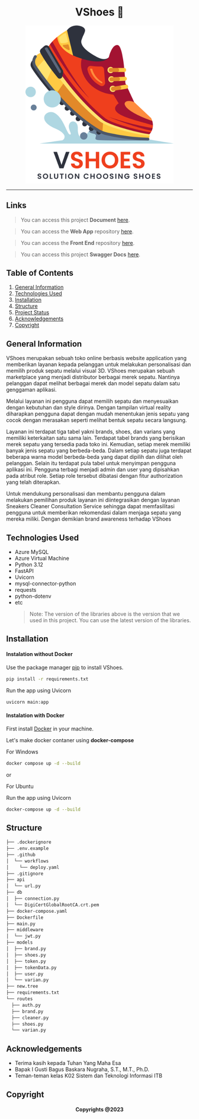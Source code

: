 <h1 align="center">
   VShoes 👟
</h1>

<p align="center">
  <img src="images/logo.png" width=400>
</p>

<hr>

## Links

> You can access this project **Document** [here](https://docs.google.com/document/d/1Gs3Hi1jrldGriVR-dZKklTssOj4GDKLoLcZajntHh8o/edit?usp=sharing).

> You can access the **Web App** repository [here](https://vshoes.vercel.app/).

> You can access the **Front End** repository [here](https://github.com/ardhanurfan/vshoes).

> You can access this project **Swagger Docs** [here](https://apivshoes.ardhanurfan.my.id/docs).

## Table of Contents

1. [General Information](#general-information)
2. [Technologies Used](#technologies-used)
3. [Installation](#installation)
4. [Structure](#structure)
5. [Project Status](#project-status)
6. [Acknowledgements](#acknowledgements)
7. [Copyright](#copyright)

<a name="general-information">

## General Information

VShoes merupakan sebuah toko online berbasis website application yang memberikan layanan kepada pelanggan untuk melakukan personalisasi dan memilih produk sepatu melalui visual 3D. VShoes merupakan sebuah marketplace yang menjadi distributor berbagai merek sepatu. Nantinya pelanggan dapat melihat berbagai merek dan model sepatu dalam satu genggaman aplikasi.

Melalui layanan ini pengguna dapat memilih sepatu dan menyesuaikan dengan kebutuhan dan style dirinya. Dengan tampilan virtual reality diharapkan pengguna dapat dengan mudah menentukan jenis sepatu yang cocok dengan merasakan seperti melihat bentuk sepatu secara langsung.

Layanan ini terdapat tiga tabel yakni brands, shoes, dan varians yang memiliki keterkaitan satu sama lain. Terdapat tabel brands yang berisikan merek sepatu yang tersedia pada toko ini. Kemudian, setiap merek memiliki banyak jenis sepatu yang berbeda-beda. Dalam setiap sepatu juga terdapat beberapa warna model berbeda-beda yang dapat dipilih dan dilihat oleh pelanggan. Selain itu terdapat pula tabel untuk menyimpan pengguna aplikasi ini. Pengguna terbagi menjadi admin dan user yang dipisahkan pada atribut role. Setiap role tersebut dibatasi dengan fitur authorization yang telah diterapkan.

Untuk mendukung personalisasi dan membantu pengguna dalam melakukan pemilihan produk layanan ini diintegrasikan dengan layanan Sneakers Cleaner Consultation Service sehingga dapat memfasilitasi pengguna untuk memberikan rekomendasi dalam menjaga sepatu yang mereka miliki. Dengan demikian brand awareness terhadap VShoes

<a name="technologies-used"></a>

## Technologies Used

- Azure MySQL
- Azure Virtual Machine
- Python 3.12
- FastAPI
- Uvicorn
- mysql-connector-python
- requests
- python-dotenv
- etc
  > Note: The version of the libraries above is the version that we used in this project. You can use the latest version of the libraries.

<a name="installation">

## Installation

#### Instalation without Docker

Use the package manager [pip](https://pip.pypa.io/en/stable/) to install VShoes.

```bash
pip install -r requirements.txt
```

Run the app using Uvicorn

```bash
uvicorn main:app
```

#### Instalation with Docker

First install [Docker](https://www.docker.com/) in your machine.

Let's make docker contaner using **docker-compose**

For Windows

```bash
docker compose up -d --build
```

or

For Ubuntu

Run the app using Uvicorn

```bash
docker-compose up -d --build
```

<a name="structure">

## Structure

```bash
├── .dockerignore
├── .env.example
├── .github
│  └── workflows
│    └── deploy.yaml
├── .gitignore
├── api
│  └── url.py
├── db
│  ├── connection.py
│  └── DigiCertGlobalRootCA.crt.pem
├── docker-compose.yaml
├── Dockerfile
├── main.py
├── middleware
│  └── jwt.py
├── models
│  ├── brand.py
│  ├── shoes.py
│  ├── token.py
│  ├── tokenData.py
│  ├── user.py
│  └── varian.py
├── new.tree
├── requirements.txt
└── routes
  ├── auth.py
  ├── brand.py
  ├── cleaner.py
  ├── shoes.py
  └── varian.py
```

<a name="acknowledgements">

## Acknowledgements

- Terima kasih kepada Tuhan Yang Maha Esa
- Bapak I Gusti Bagus Baskara Nugraha, S.T., M.T., Ph.D.
- Teman-teman kelas K02 Sistem dan Teknologi Informasi ITB

<a name="copyright"></a>

## Copyright

<h4 align="center">
  Copyrights @2023
</h4>

</hr>
